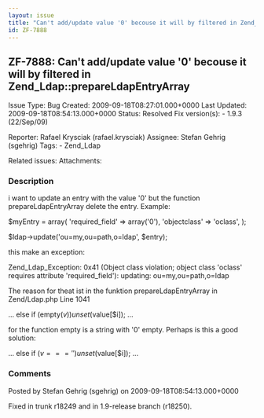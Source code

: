 ```yaml
---
layout: issue
title: "Can't add/update value '0' becouse it will by filtered in Zend_Ldap::prepareLdapEntryArray"
id: ZF-7888
---
```


ZF-7888: Can't add/update value '0' becouse it will by filtered in Zend\_Ldap::prepareLdapEntryArray
----------------------------------------------------------------------------------------------------

 Issue Type: Bug Created: 2009-09-18T08:27:01.000+0000 Last Updated: 2009-09-18T08:54:13.000+0000 Status: Resolved Fix version(s): - 1.9.3 (22/Sep/09)
 
 Reporter:  Rafael Krysciak (rafael.krysciak)  Assignee:  Stefan Gehrig (sgehrig)  Tags: - Zend\_Ldap
 
 Related issues: 
 Attachments: 
### Description

i want to update an entry with the value '0' but the function prepareLdapEntryArray delete the entry. Example:

$myEntry = array( 'required\_field' => array('0'), 'objectclass' => 'oclass', );

$ldap->update('ou=my,ou=path,o=ldap', $entry);

this make an exception:

Zend\_Ldap\_Exception: 0x41 (Object class violation; object class 'oclass' requires attribute 'required\_field'): updating: ou=my,ou=path,o=ldap

The reason for theat ist in the funktion prepareLdapEntryArray in Zend/Ldap.php Line 1041

... else if (empty($v)) unset($value[$i]); ...

for the function empty is a string with '0' empty. Perhaps is this a good solution:

... else if ($v === '') unset($value[$i]); ...

 

 

### Comments

Posted by Stefan Gehrig (sgehrig) on 2009-09-18T08:54:13.000+0000

Fixed in trunk r18249 and in 1.9-release branch (r18250).

 

 